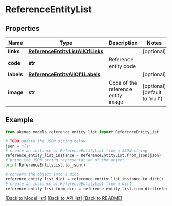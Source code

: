 # ReferenceEntityList


## Properties
Name | Type | Description | Notes
------------ | ------------- | ------------- | -------------
**links** | [**ReferenceEntityListAllOfLinks**](ReferenceEntityListAllOfLinks.md) |  | [optional] 
**code** | **str** | Reference entity code | 
**labels** | [**ReferenceEntityAllOf1Labels**](ReferenceEntityAllOf1Labels.md) |  | [optional] 
**image** | **str** | Code of the reference entity image | [optional] [default to 'null']

## Example

```python
from akeneo.models.reference_entity_list import ReferenceEntityList

# TODO update the JSON string below
json = "{}"
# create an instance of ReferenceEntityList from a JSON string
reference_entity_list_instance = ReferenceEntityList.from_json(json)
# print the JSON string representation of the object
print ReferenceEntityList.to_json()

# convert the object into a dict
reference_entity_list_dict = reference_entity_list_instance.to_dict()
# create an instance of ReferenceEntityList from a dict
reference_entity_list_form_dict = reference_entity_list.from_dict(reference_entity_list_dict)
```
[[Back to Model list]](../README.md#documentation-for-models) [[Back to API list]](../README.md#documentation-for-api-endpoints) [[Back to README]](../README.md)


